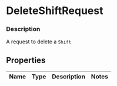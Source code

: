 
# DeleteShiftRequest

### Description

A request to delete a `Shift`

## Properties
Name | Type | Description | Notes
------------ | ------------- | ------------- | -------------



